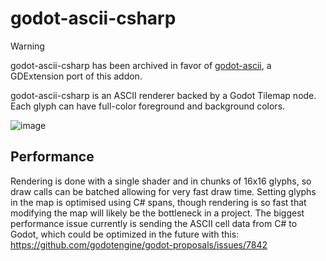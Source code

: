 # godot-ascii-csharp

> [!WARNING]
>
> godot-ascii-csharp has been archived in favor of [godot-ascii](https://github.com/lonevox/godot-ascii), a GDExtension port of this addon.

godot-ascii-csharp is an ASCII renderer backed by a Godot Tilemap node. Each glyph can have full-color foreground and background colors.

![image](https://github.com/lonevox/godot-ascii/assets/38600896/bec0d76b-5f4d-4661-bb7a-c83ca1a9c64f)


## Performance
Rendering is done with a single shader and in chunks of 16x16 glyphs, so draw calls can be batched allowing for very fast draw time. Setting glyphs in the map is optimised using C# spans, though rendering is so fast that modifying the map will likely be the bottleneck in a project. The biggest performance issue currently is sending the ASCII cell data from C# to Godot, which could be optimized in the future with this: https://github.com/godotengine/godot-proposals/issues/7842

